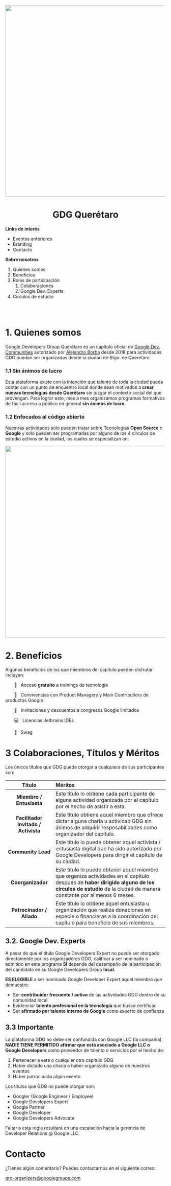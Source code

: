 <p align="center">  
  <img width="600" src="https://raw.githubusercontent.com/Open-GDG/Queretaro/master/arts/illustrations/Arcos GDG.png">  
  <h1 align="center">GDG Querétaro</h1>
</p>

**Links de interés**
* Eventos anteriores
* Branding
* Contacto

**Sobre nosotros**
1. Quienes somos
2. Beneficios
3. Roles de participación
   1. Colaboraciones 
   2. Google Dev. Experts
4. Círculos de estudio
<!-- 1. Inclusión de Genero -->

<br/><br/>



# 1. Quienes somos
Google Developers Group Querétaro es un capítulo oficial de [Google Dev. Communities](https://developers.google.com/community) autorizado por [Alejandro Borba](https://www.linkedin.com/in/ale-borba/) desde 2018 para actividades GDG puedan ser organizadas desde la ciudad de Stgo. de Querétaro.

### 1.1 Sin ánimos de lucro
Esta plataforma existe con la intención que talento de toda la ciudad pueda contar con un punto de encuentro local donde sean motivados a **crear nuevas tecnologías desde Querétaro** sin juzgar el contexto social del que provengan. Para lograr esto, mes a mes organizamos programas formativos de fácil acceso a público en general **sin ánimos de lucro**.

### 1.2 Enfocados al código abierto
Nuestras actividades solo pueden tratar sobre Tecnologías **Open Source** o **Google** y solo pueden ser programadas por alguno de los 4 círculos de estudio activos en la ciudad, los cuales se especializan en:

<p align="center">
<img width="600" src="https://raw.githubusercontent.com/Open-GDG/Queretaro/master/arts/diagrams/Circles.png">
</p>

# 2. Beneficios
Algunos beneficios de los que miembros del capítulo pueden disfrutar incluyen:

&nbsp;&nbsp;&nbsp;&nbsp;&nbsp;&nbsp; 💪 &nbsp; Acceso **gratuito** a trainings de tecnología

&nbsp;&nbsp;&nbsp;&nbsp;&nbsp;&nbsp; 🧠  &nbsp; Convivencias con Product Managers y Main Contribuitors de productos Google

&nbsp;&nbsp;&nbsp;&nbsp;&nbsp;&nbsp; 🏢 &nbsp; Invitaciones y descuentos a congresos Google limitados 

&nbsp;&nbsp;&nbsp;&nbsp;&nbsp;&nbsp; 💻 &nbsp; Licencias Jetbrains IDEs

&nbsp;&nbsp;&nbsp;&nbsp;&nbsp;&nbsp; 💎 &nbsp; Swag


# 3 Colaboraciones, Títulos y Méritos
Los únicos títulos que GDG puede otorgar a cualquiera de sus participantes son:

| Título                              | Méritos |
| :-:                                 | :- |
| **Miembro / Entusiasta**  | Este título lo obtiene cada participante de alguna actividad organizada por el capítulo por el hecho de asistir a esta. |
| **Facilitador Invitado / Activista**            | Este título obtiene aquel miembro que ofrece dictar alguna charla u actividad GDG sin ánimos de adquirir resposabilidades como organizador del capítulo. |
| **Community Lead**                  | Este título lo puede obtener aquel activista / entusiasta digital que ha sido autorizado por Google Developers para dirigir el capítulo de su ciudad. |
| **Coorganizador**                   | Este título lo puede obtener aquel miembro que organiza actividades en el capítulo después de **haber dirigido alguno de los círculos de estudio** de la ciudad de manera constante por al menos 6 meses. |
| **Patrocinador / Aliado**           | Este título lo obtiene aquel entusiasta u organización que realiza donaciones en especie o financieras a la coordinación del capítulo para beneficio de sus miembros. |


## 3.2. Google Dev. Experts
A pesar de que el título Google Developers Expert no puede ser otorgado directamente por los organizadores GDG, calificar a ser nominado o admitido en este programa **SÍ** depende del desempeño de la participación del candidato en su Google Developers Group **local**.

**ES ELEGIBLE** a ser nominado Google Developer Expert aquel miembro que demuestre:
* Ser **contribuidor frecuente / activo** de las actividades GDG dentro de su comunidad local
* Evidenciar **talento profesional en la tecnología** que busca certificar
* Ser **afirmado por talento interno de Google** como experto de confianza

## 3.3 Importante
La plataforma GDG no debe ser confundida con Google LLC (la compañía).
**NADIE TIENE PERMITIDO afirmar que está asociado a Google LLC o Google Developers** como proveedor de talento o servicios por el hecho de:
1. Pertenecer a este o cualquier otro capítulo GDG
1. Haber dictado una charla o haber organizado alguno de nuestros eventos
1. Haber patrocinado algún evento

Los títulos que GDG no puede otorgar son:

* Googler (Google Engineer / Employee)
* Google Developers Expert
* Google Partner
* Google Developer
* Google Developers Advocate

Faltar a esta regla resultará en una escalación hacia la gerencia de Developer Relations @ Google LLC.

# Contacto
¿Tienes algún comentario? Puedes contactarnos en el siguiente correo:

qro-organizers@googlegroups.com



<!-- # Inclusión de Genero
Conocer programas > -->
